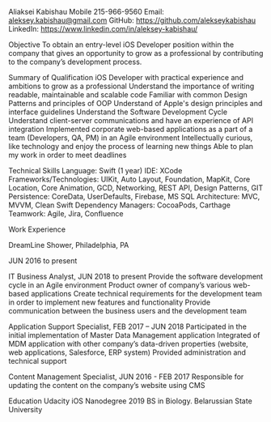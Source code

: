Aliaksei Kabishau
Mobile 215-966-9560
Email: aleksey.kabishau@gmail.com
GitHub: https://github.com/alekseykabishau
LinkedIn: https://www.linkedin.com/in/aleksey-kabishau/

Objective
To obtain an entry-level iOS Developer position within the company that gives an opportunity to grow as a professional by contributing to the company’s development process.

Summary of Qualification
iOS Developer with practical experience and ambitions to grow as a professional
Understand the importance of writing readable, maintainable and scalable code
Familiar with common Design Patterns and principles of OOP
Understand of Apple's design principles and interface guidelines
Understand the Software Development Cycle
Understand client-server communications and have an experience of API integration
Implemented corporate web-based applications as a part of a team (Developers, QA, PM) in an Agile environment
Intellectually curious, like technology and enjoy the process of learning new things
Able to plan my work in order to meet deadlines

Technical Skills
Language: Swift (1 year)
IDE: XCode
Frameworks/Technologies: UIKit, Auto Layout, Foundation, MapKit, Core Location, Core Animation, GCD, Networking, REST API, Design Patterns, GIT
Persistence: CoreData, UserDefaults, Firebase, MS SQL
Architecture: MVC, MVVM, Clean Swift
Dependency Managers: CocoaPods, Carthage
Teamwork: Agile, Jira, Confluence

Work Experience

DreamLine Shower, Philadelphia, PA

JUN 2016 to present

IT Business Analyst, JUN 2018 to present
Provide the software development cycle in an Agile environment
Product owner of company’s various web-based applications
Create technical requirements for the development team in order to implement new features and functionality
Provide communication between the business users and the development team

Application Support Specialist, FEB 2017 – JUN 2018
Participated in the initial implementation of Master Data Management application
Integrated of MDM application with other company’s data-driven properties (website, web applications, Salesforce, ERP system)
Provided administration and technical support

Content Management Specialist, JUN 2016 - FEB 2017
Responsible for updating the content on the company’s website using CMS

Education
Udacity iOS Nanodegree 2019
BS in Biology. Belarussian State University

